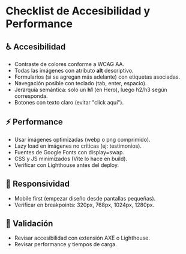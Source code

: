 # Checklist de Accesibilidad y Performance

## ♿ Accesibilidad
- Contraste de colores conforme a WCAG AA.
- Todas las imágenes con atributo **alt** descriptivo.
- Formularios (si se agregan más adelante) con etiquetas asociadas.
- Navegación posible con teclado (tab, enter, espacio).
- Jerarquía semántica: solo un **h1** (en Hero), luego h2/h3 según corresponda.
- Botones con texto claro (evitar "click aquí").

## ⚡ Performance
- Usar imágenes optimizadas (webp o png comprimido).
- Lazy load en imágenes no críticas (ej: testimonios).
- Fuentes de Google Fonts con display=swap.
- CSS y JS minimizados (Vite lo hace en build).
- Verificar con Lighthouse antes del deploy.

## 📱 Responsividad
- Mobile first (empezar diseño desde pantallas pequeñas).
- Verificar en breakpoints: 320px, 768px, 1024px, 1280px.

## 🧪 Validación
- Revisar accesibilidad con extensión AXE o Lighthouse.
- Revisar performance y tiempos de carga.

